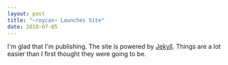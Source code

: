 ```yaml
---
layout: post
title: "~roycan~ Launches Site"
date: 2018-07-05
---
```


I'm glad that I'm publishing. The site is powered by [Jekyll](http://jekyllrb.com). Things are a lot easier than I first thought they were going to be. 
